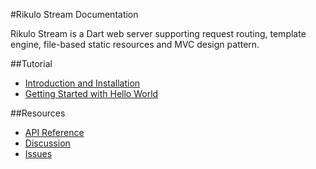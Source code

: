 #Rikulo Stream Documentation

Rikulo Stream is a Dart web server supporting request routing, template engine, file-based static resources and MVC design pattern.

##Tutorial

* [Introduction and Installation](Getting_Started/Introduction.md)
* [Getting Started with Hello World](Getting_Started/Hello_World.md)

##Resources

* [API Reference](http://api.rikulo.org/stream/latest)
* [Discussion](http://stackoverflow.com/questions/tagged/rikulo-stream)
* [Issues](https://github.com/rikulo/stream/issues)
